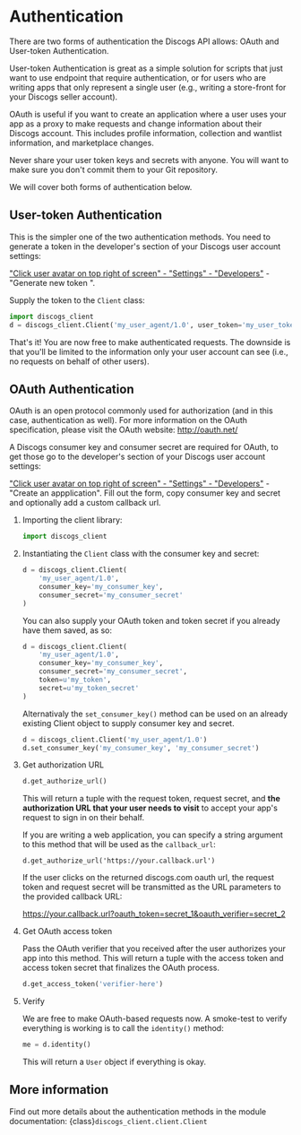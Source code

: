 # Authentication

There are two forms of authentication the Discogs API allows: OAuth and
User-token Authentication.

User-token Authentication is great as a simple solution for scripts that just
want to use endpoint that require authentication, or for users who are writing
apps that only represent a single user (e.g., writing a store-front for your
Discogs seller account).

OAuth is useful if you want to create an application where a user uses your app
as a proxy to make requests and change information about their Discogs account.
This includes profile information, collection and wantlist information, and
marketplace changes.

Never share your user token keys and secrets with anyone.  You will want to make sure you don't commit them to your Git repository.

We will cover both forms of authentication below.

## User-token Authentication

This is the simpler one of the two authentication methods. You need to generate
a token in the developer's section of your Discogs user account settings:

["Click user avatar on top right of screen" - "Settings" - "Developers"](
https://www.discogs.com/settings/developers) - "Generate new token ".

Supply the token to the `Client` class:

```python
import discogs_client
d = discogs_client.Client('my_user_agent/1.0', user_token='my_user_token')
```

That's it! You are now free to make authenticated requests. The downside is
that you'll be limited to the information only your user account can see
(i.e., no requests on behalf of other users).



## OAuth Authentication

OAuth is an open protocol commonly used for authorization (and in this case,
authentication as well). For more information on the OAuth specification,
please visit the OAuth website: http://oauth.net/

A Discogs consumer key and consumer secret are required for OAuth, to get
those go to the developer's section of your Discogs user account settings:

["Click user avatar on top right of screen" - "Settings" - "Developers"](
https://www.discogs.com/settings/developers) - "Create
an appplication". Fill out the form, copy consumer key and secret and optionally
add a custom callback url.

1. Importing the client library:
    ```python
    import discogs_client
    ```

2. Instantiating the `Client` class with the consumer key and secret:

    ```python
    d = discogs_client.Client(
        'my_user_agent/1.0',
        consumer_key='my_consumer_key',
        consumer_secret='my_consumer_secret'
    )
    ```

    You can also supply your OAuth token and token secret if you already have
    them saved, as so:

    ```python
    d = discogs_client.Client(
        'my_user_agent/1.0',
        consumer_key='my_consumer_key',
        consumer_secret='my_consumer_secret',
        token=u'my_token',
        secret=u'my_token_secret'
    )
    ```

    Alternativaly the `set_consumer_key()` method can be used on an already
    existing Client object to supply consumer key and secret.

    ```python
    d = discogs_client.Client('my_user_agent/1.0')
    d.set_consumer_key('my_consumer_key', 'my_consumer_secret')
    ```

4. Get authorization URL

    ```python
    d.get_authorize_url()
    ```

    This will return a tuple with the request token, request secret, and **the
    authorization URL that your user needs to visit** to accept your app's
    request to sign in on their behalf.

    If you are writing a web application, you can specify a string argument
    to this method that will be used as the `callback_url`:

    ```
    d.get_authorize_url('https://your.callback.url')
    ```

    If the user clicks on the returned discogs.com oauth url, the request token
    and request secret will be transmitted as the URL parameters to the provided
    callback URL:

    https://your.callback.url?oauth_token=secret_1&oauth_verifier=secret_2

5. Get OAuth access token

    Pass the OAuth verifier that you received after the user authorizes your app
    into this method. This will return a tuple with the access token and access
    token secret that finalizes the OAuth process.

    ```python
    d.get_access_token('verifier-here')
    ```

6. Verify

    We are free to make OAuth-based requests now. A smoke-test to verify
    everything is working is to call the `identity()` method:

    ```python
    me = d.identity()
    ```

    This will return a `User` object if everything is okay.

## More information

Find out more details about the authentication methods in the module
documentation: {class}`discogs_client.client.Client`
